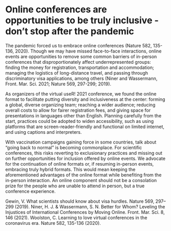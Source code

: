 # Online conferences are opportunities to be truly inclusive - don’t stop after the pandemic

The pandemic forced us to embrace online conferences (Nature 582, 135-136,
2020). Though we may have missed face-to-face interactions, online events are
opportunities to remove some common barriers of in-person conferences that
disproportionately affect underrepresented groups: finding the money for
registration, transportation and accommodation; managing the logistics of
long-distance travel, and passing through discriminatory visa applications,
among others (Niner and Wassermann, Front. Mar. Sci. 2021; Nature 569, 297-299;
2019).

As organizers of the virtual useR! 2021 conference, we found the online format
to facilitate putting diversity and inclusiveness at the center: forming a
global, diverse organizing team; reaching a wider audience; reducing overall
costs to allow for fairer registration fees, and giving space for presentations
in languages other than English. Planning carefully from the start, practices
could be adopted to widen accessibility, such as using platforms that are
screen-reader-friendly and functional on limited internet, and using captions
and interpreters.

With vaccination campaigns gaining force in some countries, talk about “going
back to normal” is becoming commonplace. For scientific conferences, this risks
reverting to exclusionary practices and missing out on further opportunities for
inclusion offered by online events. We advocate for the continuation of online
formats or, if resuming in-person events, embracing truly hybrid formats. This
would mean keeping the aforementioned advantages of the online format while
benefiting from the in-person interaction. An online component should not be a
consolation prize for the people who are unable to attend in person, but a true
conference experience.

Gewin, V. What scientists should know about visa hurdles. Nature 569, 297–299
(2019).
Niner, H. J. & Wassermann, S. N. Better for Whom? Leveling the Injustices of
International Conferences by Moving Online. Front. Mar. Sci. 8, 146 (2021).
Woolston, C. Learning to love virtual conferences in the coronavirus era. Nature
582, 135-136 (2020).
